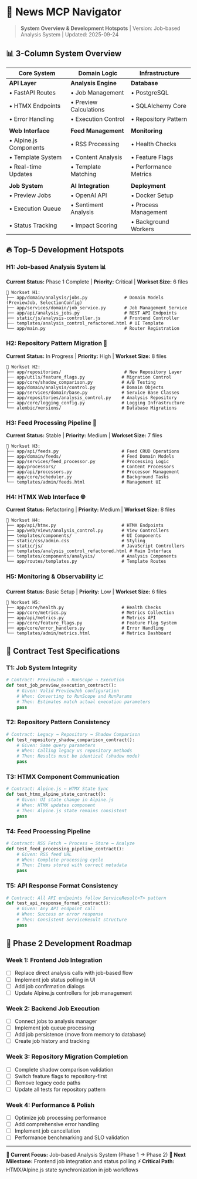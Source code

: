 # 🧭 News MCP Navigator

> **System Overview & Development Hotspots** | Version: Job-based Analysis System | Updated: 2025-09-24

## 📊 **3-Column System Overview**

| **Core System** | **Domain Logic** | **Infrastructure** |
|---|---|---|
| **API Layer** | **Analysis Engine** | **Database** |
| • FastAPI Routes | • Job Management | • PostgreSQL |
| • HTMX Endpoints | • Preview Calculations | • SQLAlchemy Core |
| • Error Handling | • Execution Control | • Repository Pattern |
| | | |
| **Web Interface** | **Feed Management** | **Monitoring** |
| • Alpine.js Components | • RSS Processing | • Health Checks |
| • Template System | • Content Analysis | • Feature Flags |
| • Real-time Updates | • Template Matching | • Performance Metrics |
| | | |
| **Job System** | **AI Integration** | **Deployment** |
| • Preview Jobs | • OpenAI API | • Docker Setup |
| • Execution Queue | • Sentiment Analysis | • Process Management |
| • Status Tracking | • Impact Scoring | • Background Workers |

## 🔥 **Top-5 Development Hotspots**

### **H1: Job-based Analysis System** 📊
**Current Status:** Phase 1 Complete | **Priority:** Critical | **Workset Size:** 6 files
```
📁 Workset H1:
├── app/domain/analysis/jobs.py              # Domain Models (PreviewJob, SelectionConfig)
├── app/services/domain/job_service.py       # Job Management Service
├── app/api/analysis_jobs.py                 # REST API Endpoints
├── static/js/analysis-controller.js         # Frontend Controller
├── templates/analysis_control_refactored.html # UI Template
└── app/main.py                              # Router Registration
```

### **H2: Repository Pattern Migration** 🔄
**Current Status:** In Progress | **Priority:** High | **Workset Size:** 8 files
```
📁 Workset H2:
├── app/repositories/                        # New Repository Layer
├── app/utils/feature_flags.py              # Migration Control
├── app/core/shadow_comparison.py           # A/B Testing
├── app/domain/analysis/control.py          # Domain Objects
├── app/services/domain/base.py             # Service Base Classes
├── app/repositories/analysis_control.py    # Analysis Repository
├── app/core/logging_config.py              # Logging Infrastructure
└── alembic/versions/                       # Database Migrations
```

### **H3: Feed Processing Pipeline** 📡
**Current Status:** Stable | **Priority:** Medium | **Workset Size:** 7 files
```
📁 Workset H3:
├── app/api/feeds.py                        # Feed CRUD Operations
├── app/domain/feeds/                       # Feed Domain Models
├── app/services/feed_processor.py          # Processing Logic
├── app/processors/                         # Content Processors
├── app/api/processors.py                   # Processor Management
├── app/core/scheduler.py                   # Background Tasks
└── templates/admin/feeds.html              # Management UI
```

### **H4: HTMX Web Interface** 🌐
**Current Status:** Refactoring | **Priority:** Medium | **Workset Size:** 8 files
```
📁 Workset H4:
├── app/api/htmx.py                         # HTMX Endpoints
├── app/web/views/analysis_control.py       # View Controllers
├── templates/components/                   # UI Components
├── static/css/admin.css                    # Styling
├── static/js/                              # JavaScript Controllers
├── templates/analysis_control_refactored.html # Main Interface
├── templates/components/analysis/          # Analysis Components
└── app/routes/templates.py                 # Template Routes
```

### **H5: Monitoring & Observability** 📈
**Current Status:** Basic Setup | **Priority:** Low | **Workset Size:** 6 files
```
📁 Workset H5:
├── app/core/health.py                      # Health Checks
├── app/core/metrics.py                     # Metrics Collection
├── app/api/metrics.py                      # Metrics API
├── app/core/feature_flags.py               # Feature Flag System
├── app/core/error_handlers.py              # Error Handling
└── templates/admin/metrics.html            # Metrics Dashboard
```

## 🧪 **Contract Test Specifications**

### **T1: Job System Integrity**
```python
# Contract: PreviewJob → RunScope → Execution
def test_job_preview_execution_contract():
    # Given: Valid PreviewJob configuration
    # When: Converting to RunScope and RunParams
    # Then: Estimates match actual execution parameters
    pass
```

### **T2: Repository Pattern Consistency**
```python
# Contract: Legacy → Repository → Shadow Comparison
def test_repository_shadow_comparison_contract():
    # Given: Same query parameters
    # When: Calling legacy vs repository methods
    # Then: Results must be identical (shadow mode)
    pass
```

### **T3: HTMX Component Communication**
```python
# Contract: Alpine.js ↔ HTMX State Sync
def test_htmx_alpine_state_contract():
    # Given: UI state change in Alpine.js
    # When: HTMX updates component
    # Then: Alpine.js state remains consistent
    pass
```

### **T4: Feed Processing Pipeline**
```python
# Contract: RSS Fetch → Process → Store → Analyze
def test_feed_processing_pipeline_contract():
    # Given: RSS feed URL
    # When: Complete processing cycle
    # Then: Items stored with correct metadata
    pass
```

### **T5: API Response Format Consistency**
```python
# Contract: All API endpoints follow ServiceResult<T> pattern
def test_api_response_format_contract():
    # Given: Any API endpoint call
    # When: Success or error response
    # Then: Consistent ServiceResult structure
    pass
```

## 🚀 **Phase 2 Development Roadmap**

### **Week 1: Frontend Job Integration**
- [ ] Replace direct analysis calls with job-based flow
- [ ] Implement job status polling in UI
- [ ] Add job confirmation dialogs
- [ ] Update Alpine.js controllers for job management

### **Week 2: Backend Job Execution**
- [ ] Connect jobs to analysis manager
- [ ] Implement job queue processing
- [ ] Add job persistence (move from memory to database)
- [ ] Create job history and tracking

### **Week 3: Repository Migration Completion**
- [ ] Complete shadow comparison validation
- [ ] Switch feature flags to repository-first
- [ ] Remove legacy code paths
- [ ] Update all tests for repository pattern

### **Week 4: Performance & Polish**
- [ ] Optimize job processing performance
- [ ] Add comprehensive error handling
- [ ] Implement job cancellation
- [ ] Performance benchmarking and SLO validation

---

**🎯 Current Focus:** Job-based Analysis System (Phase 1 → Phase 2)
**📍 Next Milestone:** Frontend job integration and status polling
**⚡ Critical Path:** HTMX/Alpine.js state synchronization in job workflows